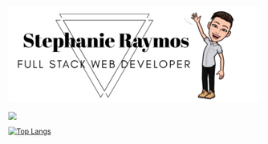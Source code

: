 ![GitHub Logo](images/githubLogo.png)


<img align="center" src="https://github-readme-stats.vercel.app/api/<top-langs>/?username=<stephanieraymos>" />

[![Top Langs](https://github-readme-stats.vercel.app/api/top-langs/?username=stephanieraymos)](https://github.com/stephanieraymos/github-readme-stats)

